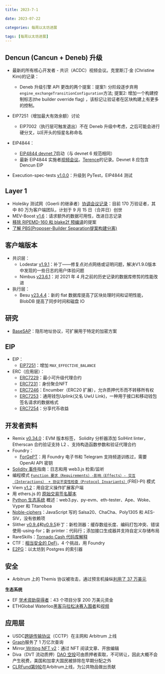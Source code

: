 ```yaml
---
title: 2023-7-1

date: 2023-07-22	

categories: 每周以太坊进展	

tags: [每周以太坊进展]
---	
```


## Dencun (Cancun + Deneb) 升级

- 最新的所有核心开发者 - 共识（ACDC）视频会议。克里斯汀·金 (Christine Kim)的记录：

  - Deneb 升级引擎 API 更改的两个提案：提案1: 分阶段逐步弃用`engine_exchangeTransitionConfiguration`方法; 提案2: 增加一个构建控制标志(the builder override flag) ，该标记让验证者在区块构建上有更多的控制。
- EIP7251（增加最大有效余额）讨论
  - EIP7002（执行层可触发退出）不在 Deneb 升级中考虑，之后可能会进行硬分叉，以E开头的恒星名称命名

- EIP4844：

  - [EIP4844 devnet 7](https://4844-devnet-7.ethpandaops.io/)启动（与 devnet 6 规范相同）
  - 最新 EIP4844 实施者[视频会议](https://www.youtube.com/watch?v=WFwXitiwv-Q)。[Terence](https://twitter.com/terencechain/status/1673366026313162752)的记录。Devnet 8 应包含 Dencun EIP

- Execution-spec-tests [v1.0.0](https://github.com/ethereum/execution-spec-tests/releases/tag/v1.0.0)：升级到 PyTest，EIP4844 测试

## Layer 1

- Holešky 测试网（Goerli 的继承者）[协调会议记录](https://github.com/ethereum/pm/issues/814#issuecomment-1613224057)：目前 170 万验证者，其中 80 万为客户端团队，计划于 9 月 15 日（合并日）创世
- MEV-Boost [v1.6](https://github.com/flashbots/mev-boost/releases/tag/v1.6)：请求额外的数据可用性，改进日志记录
- [移除 RIPEMD-160 和 blake2f 预编译](https://ethereum-magicians.org/t/discussion-removal-of-ripemd-160-and-blake2f-precompiles/14857)的提案
- [了解 PBS(Proposer-Builder Separation提案构建分离)](https://mirror.xyz/0x55a0c204c6fDd0DCf238430cb4BF79D45e8D9Bc3/kw_7qbkOl4NV1pmpRgVwtsS-7TZff_zTmmNEOm2BbmU)

## 客户端版本

- 共识层：
  - Lodestar [v1.9.1](https://github.com/ChainSafe/lodestar/releases/tag/v1.9.1)：补丁——修复点对点网络或证明问题，解决V1.9.0版本中发现的一些日志的用户体验问题
  - Nimbus [v23.6.1](https://github.com/status-im/nimbus-eth2/releases/tag/v23.6.1)：对 2021 年 4 月之前的历史记录的数据库修剪的性能改进
- 执行层：
  - Besu [v23.4.4](https://github.com/hyperledger/besu/releases/tag/23.4.4)：新的 flat 数据库提高了区块处理时间和证明性能，BlobDB 提高了同步时间和磁盘 IO

## 研究

- [BaseSAP](https://arxiv.org/abs/2306.14272)：隐形地址协议，可扩展用于特定的加密方案

## EIP

- EIP：
  - [EIP7251](https://github.com/ethereum/EIPs/pull/7251/files)：增加 `MAX_EFFECTIVE_BALANCE`
- ERC（应用层）：
  - [ERC7229](https://github.com/ethereum/EIPs/pull/7229/files)：最小可升级代理合约
  - [ERC7231](https://github.com/ethereum/EIPs/pull/7231/files)：身份聚合NFT
  - [ERC7246](https://github.com/ethereum/EIPs/pull/7246/files)：Encumber（ERC20 扩展），允许质押代币而不转移所有权
  - [ERC7253](https://github.com/ethereum/EIPs/pull/7253/files)：通用钱包Uplink(又名 UwU Link)，一种用于接口和移动钱包签名请求的数据格式
  - [ERC7254](https://github.com/ethereum/EIPs/pull/7254/files)：分享代币收益

## 开发者资料

- Remix [v0.34.0](https://medium.com/remix-ide/remix-release-v0-34-0-f40d90c197e2)：EVM 版本标签， Solidity 分析器添加 SolHint linter，Etherscan 合约验证支持 L2 、支持构造函数参数和验证代理合约
- Foundry：
  - [ForGePT](https://forgept.apoorv.xyz/)：用 Foundry 电子书和 Telegram 支持频道训练过，需要 OpenAI API 密钥
- [Solidity 事件](https://mirror.xyz/spacesailor.eth/LEe2yoLoqy97BWHyO6J65XhnG8t33Nmvz_Vsa3ve7rY)指南：日志和用 web3.js 检索/监听
- 编程模式 [`Function 要求（Requirements）-影响（Effects）- 交互（Interactions） + 协议不变性检查（Protocol Invariants）`](https://www.nascent.xyz/idea/youre-writing-require-statements-wrong)(FREI-PI) 模式
- Viem [v1.2](https://twitter.com/wagmi_sh/status/1673832563931238400)：用自定义操作扩展客户端
- 用 ethers.js 的 [原始交易签名脚本](https://github.com/pcaversaccio/raw-tx/tree/main#readme)
- [Python 生态系统](https://snakecharmers.ethereum.org/python-ecosystem/) 概述：web3.py、py-evm、eth-tester、Ape、Woke、Vyper 和 Titanoboa
- [Noble-ciphers](https://github.com/paulmillr/noble-ciphers#readme)：JavaScript 写的 Salsa20、ChaCha、Poly1305 和 AES-SIV，没有依赖项
- Slither [v0.9.4](https://github.com/crytic/slither/releases/tag/0.9.4)和[v0.9.5](https://github.com/crytic/slither/releases/tag/0.9.5)补丁：新检测器：缓存数组长度、编码打包冲突、错误使用-using-for；新 printer：代码行；添加接口生成器并支持自定义存储布局
- RareSkills：[Tornado Cash 代码库解释](https://www.rareskills.io/post/how-does-tornado-cash-work)
- CTF：[相当安全的 DeFi](https://decentlysafedefi.xyz/me/)，4 个挑战，用 Foundry
- [E2PG](https://github.com/orgs/indexsupply/discussions/122)：以太坊到 Postgres 的索引器

## 安全

- Arbitrum 上的 Themis 协议被攻击，通过预言机操纵[利用了 37 万美元](https://twitter.com/BlockSecTeam/status/1673897088617426946)

**生态系统**

- EF [学术资助获得者](https://blog.ethereum.org/2023/06/28/academic-grants-round-23)：43 个项目分享 200 万美元资金
- ETHGlobal Waterloo[黑客马拉松决赛入围者](https://twitter.com/ethglobal/status/1673069276805099520)和[视频](https://www.youtube.com/playlist?list=PLXzKMXK2aHh7ZShjCVqztXMbdm9xTSqIR)

## 应用层

- USDC[跨链传输协议](https://www.circle.com/en/cross-chain-transfer-protocol)（CCTP）在主网和 Arbitrum 上线
- [Graph](https://twitter.com/graphprotocol/status/1674143754725277697)服务了 1 万亿次查询
- Mirror[ Writing NFT v2](https://dev.mirror.xyz/8MThiFhn391cfgffQtiRoSpS-Op93IR71rYgf6YEzBc)：通过 NFT 阅读文章、开放编辑
- Diva（DVT 流动质押）[DAO 空投](https://divastaking.medium.com/announcing-the-diva-dao-270bb0d188e8)可由质押者索取，不可转让，因此大概不会产生税费，美国和加拿大国民被排除在早期分配之外
- [CLRFund第9轮](https://blog.clr.fund/round-9-is-underway/)在Arbitrum上线，为公共物品做出贡献
